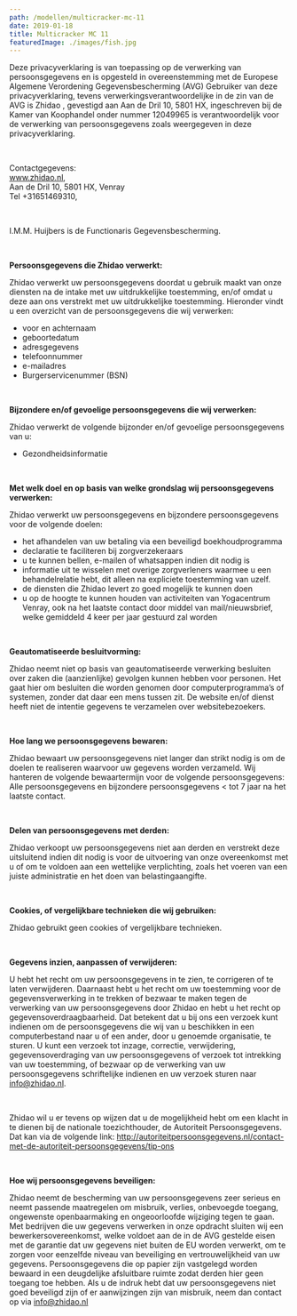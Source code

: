 ```yaml
---
path: /modellen/multicracker-mc-11
date: 2019-01-18
title: Multicracker MC 11
featuredImage: ./images/fish.jpg
---
```

Deze privacyverklaring is van toepassing op de verwerking van persoonsgegevens en is opgesteld in overeenstemming met de Europese Algemene Verordening Gegevensbescherming (AVG)
Gebruiker van deze privacyverklaring, tevens verwerkingsverantwoordelijke in de zin van de AVG is Zhidao , gevestigd aan Aan de Dril 10, 5801 HX, ingeschreven bij de Kamer van Koophandel onder nummer 12049965 is verantwoordelijk voor de verwerking van persoonsgegevens zoals weergegeven in deze privacyverklaring.

&nbsp;

Contactgegevens:  
www.zhidao.nl,  
Aan de Dril 10, 5801 HX, Venray  
Tel +31651469310,

&nbsp;

I.M.M. Huijbers is de Functionaris Gegevensbescherming.

&nbsp;

**Persoonsgegevens die Zhidao verwerkt:**

Zhidao verwerkt uw persoonsgegevens doordat u gebruik maakt van onze diensten na de intake met uw uitdrukkelijke toestemming, en/of omdat u deze aan ons verstrekt met uw uitdrukkelijke toestemming.
Hieronder vindt u een overzicht van de persoonsgegevens die wij verwerken:
* voor en achternaam
* geboortedatum
* adresgegevens
* telefoonnummer
* e-mailadres
* Burgerservicenummer (BSN)

&nbsp;

**Bijzondere en/of gevoelige persoonsgegevens die wij verwerken:**

Zhidao verwerkt de volgende bijzonder en/of gevoelige persoonsgegevens van u:  
* Gezondheidsinformatie

&nbsp;

**Met welk doel en op basis van welke grondslag wij persoonsgegevens verwerken:**

Zhidao verwerkt uw persoonsgegevens en bijzondere persoonsgegevens voor de volgende doelen:

* het afhandelen van uw betaling via een beveiligd boekhoudprogramma
* declaratie te faciliteren  bij zorgverzekeraars
* u te kunnen bellen, e-mailen of whatsappen indien dit nodig is
* informatie uit te wisselen met overige zorgverleners waarmee u een behandelrelatie hebt, dit alleen na expliciete toestemming  van uzelf.
* de diensten die Zhidao levert zo goed mogelijk te kunnen doen
* u op de hoogte te kunnen houden van activiteiten van Yogacentrum Venray, ook na het laatste contact door middel van mail/nieuwsbrief, welke gemiddeld 4 keer per jaar gestuurd zal worden

&nbsp;

**Geautomatiseerde besluitvorming:**

Zhidao neemt niet op basis van geautomatiseerde verwerking besluiten over zaken die (aanzienlijke) gevolgen kunnen hebben voor personen. Het gaat hier om besluiten die worden genomen door computerprogramma’s of systemen, zonder dat daar een mens tussen zit.
De website en/of dienst heeft niet de intentie gegevens te verzamelen over websitebezoekers.

&nbsp;

**Hoe lang we persoonsgegevens bewaren:**

Zhidao bewaart uw persoonsgegevens niet langer dan strikt nodig is om de doelen te realiseren waarvoor uw gegevens worden verzameld. Wij hanteren de volgende bewaartermijn voor de volgende persoonsgegevens:
Alle persoonsgegevens en bijzondere persoonsgegevens   < tot 7 jaar na het laatste contact.

&nbsp;

**Delen van persoonsgegevens met derden:**

Zhidao verkoopt uw persoonsgegevens niet aan derden en verstrekt deze uitsluitend indien dit nodig is voor de uitvoering van onze overeenkomst met u of om te voldoen aan een wettelijke verplichting, zoals het voeren van een juiste administratie en het doen van belastingaangifte.

&nbsp;

**Cookies, of vergelijkbare technieken die wij gebruiken:**

Zhidao gebruikt geen cookies of vergelijkbare technieken.

&nbsp;

**Gegevens inzien, aanpassen of verwijderen:**

U hebt het recht om uw persoonsgegevens in te zien, te corrigeren of te laten verwijderen. Daarnaast hebt u het recht om uw toestemming voor de gegevensverwerking in te trekken of bezwaar te maken tegen de verwerking van uw persoonsgegevens door Zhidao en hebt u het recht op gegevensoverdraagbaarheid. Dat betekent dat u bij ons een verzoek kunt indienen om de persoonsgegevens die wij van u beschikken in een computerbestand naar u of een ander, door u genoemde organisatie, te sturen.
U kunt een verzoek tot inzage, correctie, verwijdering, gegevensoverdraging van uw persoonsgegevens of verzoek tot intrekking van uw toestemming, of bezwaar op de verwerking van uw persoonsgegevens schriftelijke indienen en uw verzoek sturen naar info@zhidao.nl.

&nbsp;

Zhidao wil u er tevens op wijzen dat u de mogelijkheid hebt om een klacht in te dienen bij de nationale toezichthouder, de Autoriteit Persoonsgegevens. Dat kan via de volgende link: http://autoriteitpersoonsgegevens.nl/contact-met-de-autoriteit-persoonsgegevens/tip-ons

&nbsp;

**Hoe wij persoonsgegevens beveiligen:**

Zhidao neemt de bescherming van uw persoonsgegevens zeer serieus en neemt passende maatregelen om misbruik, verlies, onbevoegde toegang, ongewenste openbaarmaking en ongeoorloofde wijziging tegen te gaan.
Met bedrijven die uw gegevens verwerken in onze opdracht sluiten wij een bewerkersovereenkomst, welke voldoet aan de in de AVG gestelde eisen met de garantie dat uw gegevens niet buiten de EU worden verwerkt, om te zorgen voor eenzelfde niveau van beveiliging en vertrouwelijkheid van uw gegevens.
Persoonsgegevens die op papier zijn vastgelegd worden bewaard in een deugdelijke afsluitbare ruimte zodat derden hier geen toegang toe hebben.
Als u de indruk hebt dat uw persoonsgegevens niet goed beveiligd zijn of er aanwijzingen zijn van misbruik, neem dan contact op via info@zhidao.nl
